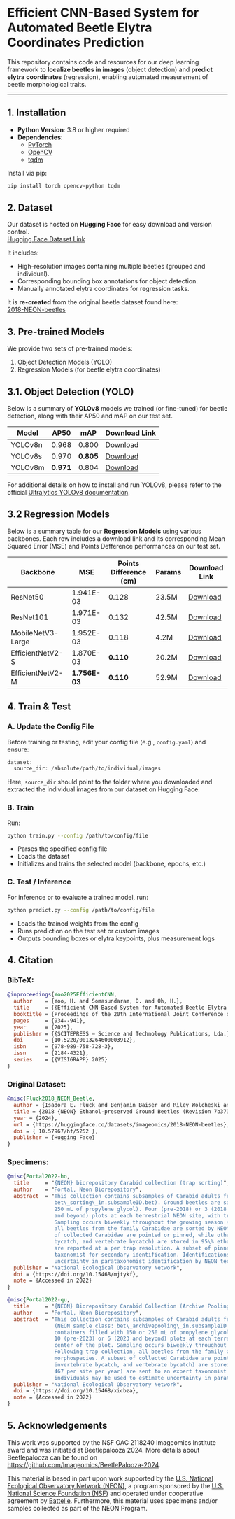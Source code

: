 # Efficient CNN-Based System for Automated Beetle Elytra Coordinates Prediction

This repository contains code and resources for our deep learning framework to **localize beetles in images** (object detection) and **predict elytra coordinates** (regression), enabling automated measurement of beetle morphological traits.

---

## 1. Installation

- **Python Version**: 3.8 or higher required  
- **Dependencies**:  
  - [PyTorch](https://pytorch.org/)  
  - [OpenCV](https://opencv.org/)  
  - [tqdm](https://github.com/tqdm/tqdm)

Install via pip:
```bash
pip install torch opencv-python tqdm
```

## 2. Dataset
Our dataset is hosted on **Hugging Face** for easy download and version control. \
[Hugging Face Dataset Link](https://huggingface.co/datasets/yoohj0416/predictbeetle)

It includes:
- High-resolution images containing multiple beetles (grouped and individual).
- Corresponding bounding box annotations for object detection.
- Manually annotated elytra coordinates for regression tasks.

It is **re-created** from the original beetle dataset found here: \
[2018-NEON-beetles](https://huggingface.co/datasets/imageomics/2018-NEON-beetles)

## 3. Pre-trained Models
We provide two sets of pre-trained models:

1. Object Detection Models (YOLO)
2. Regression Models (for beetle elytra coordinates)

## 3.1. Object Detection (YOLO)

Below is a summary of **YOLOv8** models we trained (or fine-tuned) for beetle detection, along with their AP50 and mAP on our test set.

| Model | AP50 | mAP | Download Link |
| ----- | ---- | --- | ------------- |
|YOLOv8n|0.968|0.800|[Download](https://buckeyemailosu-my.sharepoint.com/:u:/g/personal/yoo_515_buckeyemail_osu_edu/EaK46wLT91JLn-P7lQ3_zqABtVOC0jDQojpQvxPZwus97A?e=g0zsUz)|
|YOLOv8s|0.970|**0.805**|[Download](https://buckeyemailosu-my.sharepoint.com/:u:/g/personal/yoo_515_buckeyemail_osu_edu/ERKTdw2_b7xMsefdVtUqNKEBs4Rit7-QguYgCTaGYG9YAA?e=3uZVG2)|
|YOLOv8m|**0.971**|0.804|[Download](https://buckeyemailosu-my.sharepoint.com/:u:/g/personal/yoo_515_buckeyemail_osu_edu/EdQQwiRiQHNAkBhRMLlH5xMBe5rbv6M00l5hi-6PVABI0w?e=e0V9ge)|

For additional details on how to install and run YOLOv8, please refer to the official [Ultralytics YOLOv8 documentation](https://docs.ultralytics.com/quickstart/).

## 3.2 Regression Models

Below is a summary table for our **Regression Models** using various backbones. Each row includes a download link and its corresponding Mean Squared Error (MSE) and Points Defference performances on our test set.

| Backbone | MSE | Points Difference (cm) | Params | Download Link |
| -------- | --- | ---------------------- | ------ | ------------- |
|ResNet50|1.941E-03|0.128|23.5M|[Download](https://buckeyemailosu-my.sharepoint.com/:u:/g/personal/yoo_515_buckeyemail_osu_edu/ERFLdPMjX35AqUcCP2XSfkMBmWsqnImLn05twt4jiYx8IA?e=vUsVck)|
|ResNet101|1.971E-03|0.132|42.5M|[Download](https://buckeyemailosu-my.sharepoint.com/:u:/g/personal/yoo_515_buckeyemail_osu_edu/EasL9EdBxl5BiK6vNpQXGS0BFuqjDbtlGiloebnPhNx3fQ?e=1vcIyZ)|
|MobileNetV3-Large|1.952E-03|0.118|4.2M|[Download](https://buckeyemailosu-my.sharepoint.com/:u:/g/personal/yoo_515_buckeyemail_osu_edu/EeVJyRKNPKhOuTmILIpmFNoBOxRiCnNz9kz9FkjWK6a5zw?e=ubxvGK)|
|EfficientNetV2-S|1.870E-03|**0.110**|20.2M|[Download](https://buckeyemailosu-my.sharepoint.com/:u:/g/personal/yoo_515_buckeyemail_osu_edu/EUsNtMTUMc5OsaeoPT3FvHgBYiDhMWVefzLbcMTJErJApg?e=Jc3h6l)|
|EfficientNetV2-M|**1.756E-03**|**0.110**|52.9M|[Download](https://buckeyemailosu-my.sharepoint.com/:u:/g/personal/yoo_515_buckeyemail_osu_edu/ERKpN7vb4iBCpOSv19ZxFOkBuYTNMCu4SqUp0SDyVCEgJw?e=ffsiIG)|

## 4. Train & Test
### A. Update the Config File
Before training or testing, edit your config file (e.g., `config.yaml`) and ensure:

```swift
dataset:
  source_dir: /absolute/path/to/individual/images
```
Here, `source_dir` should point to the folder where you downloaded and extracted the individual images from our dataset on Hugging Face.

### B. Train
Run:

```bash
python train.py --config /path/to/config/file
```

- Parses the specified config file
- Loads the dataset
- Initializes and trains the selected model (backbone, epochs, etc.)

### C. Test / Inference  
For inference or to evaluate a trained model, run:

```bash
python predict.py --config /path/to/config/file
```

- Loads the trained weights from the config
- Runs prediction on the test set or custom images
- Outputs bounding boxes or elytra keypoints, plus measurement logs

## 4. Citation
### BibTeX:
```bibtex
@inproceedings{Yoo2025EfficientCNN,
  author    = {Yoo, H. and Somasundaram, D. and Oh, H.},
  title     = {{Efficient CNN-Based System for Automated Beetle Elytra Coordinates Prediction}},
  booktitle = {Proceedings of the 20th International Joint Conference on Computer Vision, Imaging and Computer Graphics Theory and Applications ({VISIGRAPP} 2025) - Volume 2: {VISAPP}},
  pages     = {934--941},
  year      = {2025},
  publisher = {{SCITEPRESS – Science and Technology Publications, Lda.}},
  doi       = {10.5220/0013264600003912},
  isbn      = {978-989-758-728-3},
  issn      = {2184-4321},
  series    = {{VISIGRAPP} 2025}
}
```

### Original Dataset:
```bibtex
@misc{Fluck2018_NEON_Beetle,
  author = {Isadora E. Fluck and Benjamin Baiser and Riley Wolcheski and Isha Chinniah and Sydne Record},
  title = {2018 {NEON} Ethanol-preserved Ground Beetles (Revision 7b3731d)},
  year = {2024},
  url = {https://huggingface.co/datasets/imageomics/2018-NEON-beetles},
  doi = { 10.57967/hf/5252 },
  publisher = {Hugging Face}
}
```

### Specimens:
```bibtex
@misc{Portal2022-ho,
  title     = "{NEON} biorepository Carabid collection (trap sorting)",
  author    = "Portal, Neon Biorepository",
  abstract  = "This collection contains subsamples of Carabid adults from pitfall sampling from a single trap (NEON sample class:
               bet\_sorting\_in.subsampleID.bet). Ground beetles are sampled using pitfall traps (16 oz deli containers filled with 150 or
               250 mL of propylene glycol). Four (pre-2018) or 3 (2018 and beyond) traps are deployed in each of 10 (pre-2023) or 6 (2023
               and beyond) plots at each terrestrial NEON site, with traps arrayed approximately 20 meters from the center of the plot.
               Sampling occurs biweekly throughout the growing season (when temperatures are above 4 degrees C). Following trap collection,
               all beetles from the family Carabidae are sorted by NEON technicians and identified to species or morphospecies. A subset
               of collected Carabidae are pointed or pinned, while other specimens (non-pinned/non-pointed carabids, invertebrate
               bycatch, and vertebrate bycatch) are stored in 95\% ethanol for archiving. Regardless of storage method, all collections data
               are reported at a per trap resolution. A subset of pinned ground beetles (up to 467 per site per year) are sent to an expert
               taxonomist for secondary identification. Identifications performed on these individuals may be used to estimate
               uncertainty in parataxonomist identification by NEON technicians.",
  publisher = "National Ecological Observatory Network",
  doi = {https://doi.org/10.15468/mjtykf},
  note = {Accessed in 2022}
}
```

```bibtex
@misc{Portal2022-qu,
  title     = "{NEON} Biorepository Carabid Collection (Archive Pooling)",
  author    = "Portal, Neon Biorepository",
  abstract  = "This collection contains subsamples of Carabid adults from pitfall sampling and pooled across multiple traps within a plot
               (NEON sample class: bet\_archivepooling\_in.subsampleID.bet). Ground beetles are sampled using pitfall traps (16 oz deli
               containers filled with 150 or 250 mL of propylene glycol). Four (pre-2018) or 3 (2018 and beyond) traps are deployed in each of
               10 (pre-2023) or 6 (2023 and beyond) plots at each terrestrial NEON site, with traps arrayed approximately 20 meters from the
               center of the plot. Sampling occurs biweekly throughout the growing season (when temperatures are above 4 degrees C).
               Following trap collection, all beetles from the family Carabidae are sorted by NEON technicians and identified to species or
               morphospecies. A subset of collected Carabidae are pointed or pinned, while other specimens (non-pinned/non-pointed carabids,
               invertebrate bycatch, and vertebrate bycatch) are stored in 95\% ethanol for archiving. A subset of pinned ground beetles (up to
               467 per site per year) are sent to an expert taxonomist for secondary identification. Identifications performed on these
               individuals may be used to estimate uncertainty in parataxonomist identification by NEON technicians.",
  publisher = "National Ecological Observatory Network",
  doi = {https://doi.org/10.15468/xicbza},
  note = {Accessed in 2022}
}
```

## 5. Acknowledgements
This work was supported by the NSF OAC 2118240 Imageomics Institute award and was initiated at Beetlepalooza 2024. More details about Beetlepalooza can be found on https://github.com/Imageomics/BeetlePalooza-2024.

This material is based in part upon work supported by the [U.S. National Ecological Observatory Network (NEON)](https://www.neonscience.org/), a program sponsored by the [U.S. National Science Foundation (NSF)](https://www.nsf.gov/) and operated under cooperative agreement by [Battelle](https://www.battelle.org/). Furthermore, this material uses specimens and/or samples collected as part of the NEON Program.
